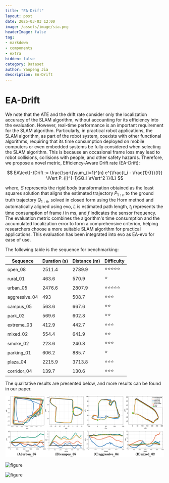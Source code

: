 ```yaml
---
title: "EA-Drift"
layout: post
date: 2025-03-03 12:00
image: /assets/image/sia.png
headerImage: false
tag:
- markdown
- components
- extra
hidden: false
category: Dataset
author: Yanpeng Jia
description: EA-Drift
---
```


# EA-Drift

We note that the ATE and the drift rate consider only the localization accuracy of the SLAM algorithm, without accounting for its efficiency into the evaluation. However, real-time performance is an important requirement for the SLAM algorithm. Particularly, in practical robot applications, the SLAM algorithm, as part of the robot system, coexists with other functional algorithms, requiring that its time consumption deployed on mobile computers or even embedded systems be fully considered when selecting the SLAM algorithm. This is because an occasional frame loss may lead to robot collisions, collisions with people, and other safety hazards. Therefore, we propose a novel metric, Efficiency-Aware Drift rate (EA-Drift): 

$$
EA\text{-}Drift := \frac{\sqrt{\sum_{i=1}^{n} e^{\frac{t_i - \frac{1}{f}}{f}} \lVert P_{i}^{-1}SQ_i \rVert^2 }}{L}
$$

where, $S$ represents the rigid body transformation obtained as the least squares solution that aligns the estimated trajectory $P_{1:n}$ to the ground truth trajectory $Q_{1:n}$, solved in closed form using the Horn method and automatically aligned using evo, $L$ is estimated path length, $t_i$ represents the time consumption of frame $i$ in ms, and $f$ indicates the sensor frequency. The evaluation metric combines the algorithm's time consumption and the accumulated localization error to form a comprehensive criterion, helping researchers choose a more suitable SLAM algorithm for practical applications. This evaluation has been integrated into evo as EA-evo for ease of use.

The following table is the sequence for benchmarking:

| Sequence     | Duration (s) | Distance (m) | Difficulty     |
|-------------|-------------|-------------|---------------|
| open_08     | 2511.4      | 2789.9      | ⭐⭐⭐⭐⭐       |
| rural_01    | 463.6       | 570.9       | ⭐      |
| urban_05    | 2476.6      | 2807.9      | ⭐⭐⭐⭐⭐       |
| aggressive_04 | 493       | 508.7       | ⭐⭐⭐       |
| campus_05   | 563.6       | 667.6       | ⭐⭐       |
| park_02     | 569.6       | 602.8       | ⭐⭐       |
| extreme_03  | 412.9       | 442.7       | ⭐⭐⭐       |
| mixed_02    | 554.4       | 641.9       | ⭐⭐       |
| smoke_02    | 223.6       | 240.8       | ⭐⭐⭐       |
| parking_01  | 606.2       | 885.7       | ⭐       |
| plaza_04    | 2215.9      | 3713.8      | ⭐⭐⭐       |
| corridor_04 | 139.7       | 130.6       | ⭐⭐⭐       |



The qualitative results are presented below, and more results can be found in our paper.

![figure](../../assets/image/figure11.png)

![figure](../../assets/image/figure12.png)

![figure](../../assets/image/figure13.png)
